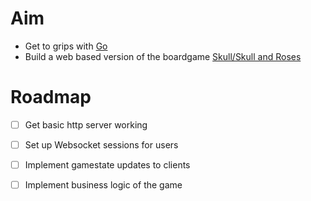 # Aim

- Get to grips with [Go](https://go.dev/)
- Build a web based version of the boardgame [Skull/Skull and Roses](https://store.asmodee.com/products/skull)

# Roadmap

- [ ] Get basic http server working
- [ ] Set up Websocket sessions for users
- [ ] Implement gamestate updates to clients
- [ ] Implement business logic of the game

